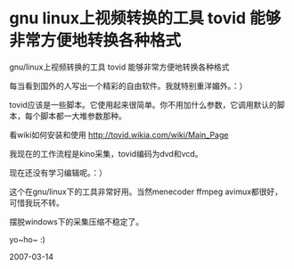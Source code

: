 # gnu linux上视频转换的工具 tovid 能够非常方便地转换各种格式

gnu/linux上视频转换的工具 tovid 能够非常方便地转换各种格式

每当看到国外的人写出一个精彩的自由软件。我就特别重洋媚外。：） 

tovid应该是一些脚本。它使用起来很简单。你不用加什么参数，它调用默认的脚本，每个脚本都一大堆参数那种。

看wiki如何安装和使用
http://tovid.wikia.com/wiki/Main_Page

我现在的工作流程是kino采集，tovid编码为dvd和vcd。

现在还没有学习编辑呢。：）

这个在gnu/linux下的工具非常好用。当然menecoder ffmpeg avimux都很好，可惜我玩不转。

摆脱windows下的采集压缩不稳定了。

yo~ho~ :)



2007-03-14